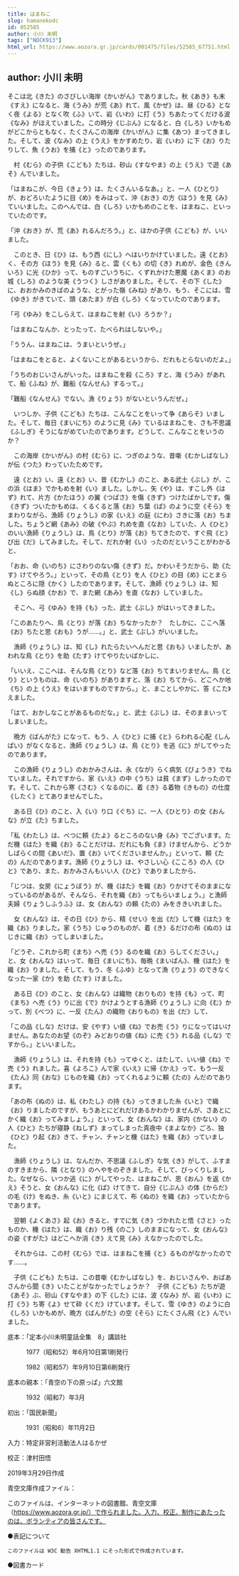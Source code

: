 ```yaml
---
title: はまねこ
slug: hamanekodc
id: 052585
author: 小川 未明
tags: ["NDCK913"]
html_url: https://www.aozora.gr.jp/cards/001475/files/52585_67751.html
---
```


## author: 小川 未明

そこは北《きた》のさびしい海岸《かいがん》でありました。秋《あき》も末《すえ》になると、海《うみ》が荒《あ》れて、風《かぜ》は、昼《ひる》となく夜《よる》となく吹《ふ》いて、岩《いわ》に打《う》ちあたってくだける波《なみ》がほえていました。この時分《じぶん》になると、白《しろ》いかもめがどこからともなく、たくさんこの海岸《かいがん》に集《あつ》まってきました。そして、波《なみ》の上《うえ》をかすめたり、岩《いわ》に下《お》りたりして、魚《うお》を捕《と》ったのであります。

　村《むら》の子供《こども》たちは、砂山《すなやま》の上《うえ》で遊《あそ》んでいました。

「はまねこが、今日《きょう》は、たくさんいるなあ。」と、一人《ひとり》が、おどろいたように目《め》をみはって、沖《おき》の方《ほう》を見《み》ていいました。このへんでは、白《しろ》いかもめのことを、はまねこ、といっていたのです。

「沖《おき》が、荒《あ》れるんだろう。」と、ほかの子供《こども》が、いいました。

　このとき、日《ひ》は、もう西《にし》へはいりかけていました。遠《とお》く、その方《ほう》を見《み》ると、雲《くも》の切《き》れめが、金色《きんいろ》に光《ひか》って、ものすごいうちに、くずれかけた悪魔《あくま》のお城《しろ》のような美《うつく》しさがありました。そして、その下《した》に、おおかみのきばのような、とがった嶺《みね》があり、もう、そこには、雪《ゆき》がきていて、頭《あたま》が白《しろ》くなっていたのであります。

「弓《ゆみ》をこしらえて、はまねこを射《い》ろうか？」

「はまねこなんか、とったって、たべられはしないや。」

「ううん、はまねこは、うまいというぜ。」

「はまねこをとると、よくないことがあるというから、だれもとらないのだよ。」

「うちのおじいさんがいった。はまねこを殺《ころ》すと、海《うみ》があれて、船《ふね》が、難船《なんせん》するって。」

「難船《なんせん》でない。漁《りょう》がないというんだぜ。」

　いつしか、子供《こども》たちは、こんなことをいって争《あらそ》いました。そして、毎日《まいにち》のように見《み》ているはまねこを、さも不思議《ふしぎ》そうにながめていたのであります。どうして、こんなことをいうのか？

　この海岸《かいがん》の村《むら》に、つぎのような、昔噺《むかしばなし》が伝《つた》わっていたためです。

　遠《とお》い、遠《とお》い、昔《むかし》のこと、ある武士《ぶし》が、この浜《はま》でかもめを射《い》ました。しかし、矢《や》は、すこし外《はず》れて、片方《かたほう》の翼《つばさ》を傷《きず》つけたばかしです。傷《きず》ついたかもめは、くるくると落《お》ち葉《ば》のように空《そら》をまわりながら、漁師《りょうし》の家《いえ》の庭《にわ》さきに落《お》ちました。ちょうど網《あみ》の破《やぶ》れめを直《なお》していた、人《ひと》のいい漁師《りょうし》は、鳥《とり》が落《お》ちてきたので、すぐ飛《と》び出《だ》してみました。そして、だれか射《い》ったのだということがわかると、

「おお、命《いのち》にさわりのない傷《きず》だ。かわいそうだから、助《たす》けてやろう。」といって、その鳥《とり》を人《ひと》の目《め》にとまらぬところに隠《かく》したのであります。そして、漁師《りょうし》は、知《し》らぬ顔《かお》で、また網《あみ》を直《なお》していました。

　そこへ、弓《ゆみ》を持《も》った、武士《ぶし》がはいってきました。

「このあたりへ、鳥《とり》が落《お》ちなかったか？　たしかに、ここへ落《お》ちたと思《おも》うが……。」と、武士《ぶし》がいいました。

　漁師《りょうし》は、知《し》れたらたいへんだと思《おも》いましたが、あわれな鳥《とり》を助《たす》けてやりたいばかしに、

「いいえ、ここへは、そんな鳥《とり》など落《お》ちてまいりません。鳥《とり》というものは、命《いのち》がありますと、落《お》ちてから、どこへか地《ち》の上《うえ》をはいますものですから。」と、まことしやかに、答《こた》えました。

「はて、おかしなことがあるものだな。」と、武士《ぶし》は、そのままいってしまいました。

　晩方《ばんがた》になって、もう、人《ひと》に捕《と》らわれる心配《しんぱい》がなくなると、漁師《りょうし》は、鳥《とり》を逃《に》がしてやったのであります。

　この漁師《りょうし》のおかみさんは、永《なが》らく病気《びょうき》でねていました。それですから、家《いえ》の中《うち》は貧《まず》しかったのです。そして、これから寒《さむ》くなるのに、着《き》る着物《きもの》の仕度《したく》とてありませんでした。

　ある日《ひ》のこと、入《い》り口《ぐち》に、一人《ひとり》の女《おんな》が立《た》ちました。

「私《わたし》は、べつに頼《たよ》るところのない身《み》でございます。ただ機《はた》を織《お》ることだけは、だれにも負《ま》けませんから、どうかしばらくの間《あいだ》、置《お》いてくださいませんか。」といって、頼《たの》んだのであります。漁師《りょうし》は、やさしい心《こころ》の人《ひと》であり、また、おかみさんもいい人《ひと》でありましたから、

「じつは、女房《にょうぼう》が、機《はた》を織《お》りかけてそのままになっているのがあるが、そんなら、それを織《お》ってもらいましょう。」と漁師夫婦《りょうしふうふ》は、女《おんな》の頼《たの》みをききいれました。

　女《おんな》は、その日《ひ》から、精《せい》を出《だ》して機《はた》を織《お》りました。家《うち》じゅうのものが、着《き》るだけの布《ぬの》はじきに織《お》ってしまいました。

「どうぞ、これから町《まち》へ売《う》るのを織《お》らしてください。」と、女《おんな》はいって、毎日《まいにち》、毎晩《まいばん》、機《はた》を織《お》りました。そして、もう、冬《ふゆ》となって漁《りょう》のできなくなった一家《か》を助《たす》けました。

　ある日《ひ》のこと、女《おんな》は織物《おりもの》を持《も》って、町《まち》へ売《う》りに出《で》かけようとする漁師《りょうし》に向《む》かって、別《べつ》に、一反《たん》の織物《おりもの》を出《だ》して、

「この品《しな》だけは、安《やす》い値《ね》でお売《う》りになってはいけません。あなたのお望《のぞ》みどおりの値《ね》に売《う》れる品《しな》ですから。」といいました。

　漁師《りょうし》は、それを持《も》ってゆくと、はたして、いい値《ね》で売《う》れました。喜《よろこ》んで家《いえ》に帰《かえ》って、もう一反《たん》同《おな》じものを織《お》ってくれるように頼《たの》んだのであります。

「あの布《ぬの》は、私《わたし》の持《も》ってきました糸《いと》で織《お》りましたのですが、もうあとにどれだけあるかわかりませんが、さあとにかく織《お》ってみましょう。」といって、女《おんな》は、家内《かない》の人《ひと》たちが寝静《ねしず》まってしまった真夜中《まよなか》ごろ、独《ひと》り起《お》きて、チャン、チャンと機《はた》を織《お》っていました。

　漁師《りょうし》は、なんだか、不思議《ふしぎ》な気《き》がして、ふすまのすきまから、隣《となり》のへやをのぞきました。そして、びっくりしました。なぜなら、いつか逃《に》がしてやった、はまねこが、恩《おん》を返《かえ》そうと、女《おんな》に化《ば》けてきて、自分《じぶん》の体《からだ》の毛《け》をぬき、糸《いと》にまじえて、布《ぬの》を織《お》っていたからであります。

　翌朝《よくあさ》起《お》きると、すでに気《き》づかれたと悟《さと》ったものか、機《はた》は、織《お》り残《のこ》しのままになって、女《おんな》の姿《すがた》はどこへか消《き》えて見《み》えなかったのでした。

　それからは、この村《むら》では、はまねこを捕《と》るものがなかったのです……。

　子供《こども》たちは、この昔噺《むかしばなし》を、おじいさんや、おばあさんから聞《き》いたことがなかったでしょうか？　子供《こども》たちが遊《あそ》ぶ、砂山《すなやま》の下《した》には、波《なみ》が、岩《いわ》に打《う》ち寄《よ》せて砕《くだ》けています。そして、雪《ゆき》のように白《しろ》いかもめが、晩方《ばんがた》の空《そら》にたくさん飛《と》んでいました。













底本：「定本小川未明童話全集　8」講談社

　　　1977（昭和52）年6月10日第1刷発行

　　　1982（昭和57）年9月10日第6刷発行

底本の親本：「青空の下の原っぱ」六文館

　　　1932（昭和7）年3月

初出：「国民新聞」

　　　1931（昭和6）年11月2日

入力：特定非営利活動法人はるかぜ

校正：津村田悟

2019年3月29日作成

青空文庫作成ファイル：

このファイルは、インターネットの図書館、青空文庫（https://www.aozora.gr.jp/）で作られました。入力、校正、制作にあたったのは、ボランティアの皆さんです。











●表記について


	このファイルは W3C 勧告 XHTML1.1 にそった形式で作成されています。







●図書カード